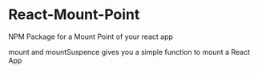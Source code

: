 # React-Mount-Point
NPM Package for a Mount Point of your react app

mount and mountSuspence gives you a simple function to mount a React App
